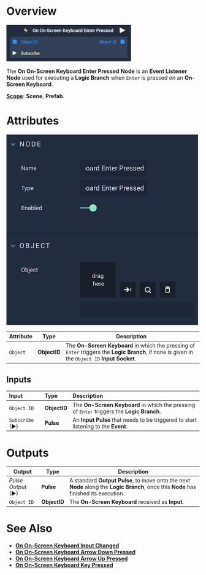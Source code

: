 # Overview

![The On On-Screen Keyboard Enter Pressed Node.](../../../.gitbook/assets/ononscreenkeyboardenterpressedupdatedimage.png)

The **On On-Screen Keyboard Enter Pressed** **Node** is an **Event Listener** **Node** used for executing a **Logic Branch** when `Enter` is pressed on an **On-Screen Keyboard**.

[**Scope**](../../overview.md#scopes): **Scene**, **Prefab**.

# Attributes

![The On On-Screen Keyboard Enter Pressed Node Attributes.](../../../.gitbook/assets/ononscreenkeyboardenterpressedattributes.png)

|Attribute|Type|Description|
|---|---|---|
|`Object` | **ObjectID** | The **On-Screen Keyboard** in which the pressing of `Enter` triggers the **Logic Branch**, if none is given in the `Object ID` **Input Socket**. |

## Inputs

| Input | Type | Description |
| :--- | :--- | :--- |
| `Object ID` | **ObjectID** | The **On-Screen Keyboard** in which the pressing of `Enter` triggers the **Logic Branch**. |
| `Subscribe` (►)|**Pulse** | An **Input Pulse** that needs to be triggered to start listening to the **Event**. |

# Outputs

|Output|Type|Description|
|---|---|---|
|*Pulse Output* (►)|**Pulse**|A standard **Output Pulse**, to move onto the next **Node** along the **Logic Branch**, once this **Node** has finished its execution.|
| `Object ID` | **ObjectID** | The **On-Screen Keyboard** received as **Input**. |

# See Also

* [**On On-Screen Keyboard Input Changed**](on-onscreen-keyboard-input-changed.md)
* [**On On-Screen Keyboard Arrow Down Pressed**](ononscreenkeyboardarrowdownpressed.md)
* [**On On-Screen Keyboard Arrow Up Pressed**](ononscreenkeyboardarrowuppressed.md)
* [**On On-Screen Keyboard Key Pressed**](ononscreenkeyboardpressed.md)


